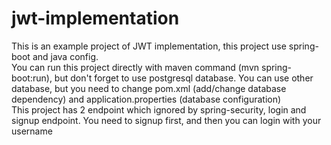 # jwt-implementation

This is an example project of JWT implementation, this project use spring-boot and java config.<br />
You can run this project directly with maven command (mvn spring-boot:run), but don't forget to use postgresql database. You can use other database, but you need to change pom.xml (add/change database dependency) and application.properties (database configuration)<br />
This project has 2 endpoint which ignored by spring-security, login and signup endpoint. You need to signup first, and then you can login with your username
